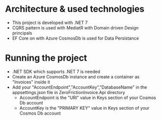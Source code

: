 # Architecture & used technologies

- This project is developed with .NET 7
- CQRS pattern is used with MediatR with Domain driven Design principals
- EF Core on with Azure CosmosDb is used for Data Persistance

# Running the project

- .NET SDK which supports .NET 7 is needed
- Create an Azure CosmosDb instance and create a container as "Invoices" inside it
- Add your "AccountEndpoint","AccountKey","DatabaseName" in the appsettings.json file in ZeroFrictionInvoice.Api directory
	- AccountEndpoint is the "URI" value in Keys section of your Cosmos Db account
	- AccountKey is the "PRIMARY KEY" value in Keys section of your Cosmos Db account